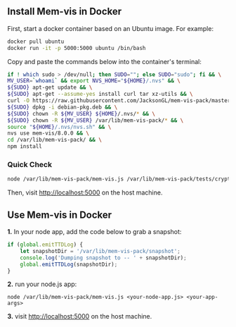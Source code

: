 ## Install Mem-vis in Docker

First, start a docker container based on an Ubuntu image. For example:
```bash
docker pull ubuntu
docker run -it -p 5000:5000 ubuntu /bin/bash
```

Copy and paste the commands below into the container's terminal:
```bash
if ! which sudo > /dev/null; then SUDO=""; else SUDO="sudo"; fi && \
MV_USER=`whoami` && export NVS_HOME="${HOME}/.nvs" && \
${SUDO} apt-get update && \
${SUDO} apt-get --assume-yes install curl tar xz-utils && \
curl -O https://raw.githubusercontent.com/JacksonGL/mem-vis-pack/master/bin/linux/debian-pkg.deb && \
${SUDO} dpkg -i debian-pkg.deb && \
${SUDO} chown -R ${MV_USER} ${HOME}/.nvs/* && \
${SUDO} chown -R ${MV_USER} /var/lib/mem-vis-pack/* && \
source "${HOME}/.nvs/nvs.sh" && \
nvs use mem-vis/8.0.0 && \
cd /var/lib/mem-vis-pack/ && \
npm install
```

### Quick Check

```bash
node /var/lib/mem-vis-pack/mem-vis.js /var/lib/mem-vis-pack/tests/crypto.js
```

Then, visit [http://localhost:5000](http://localhost:5000) on the host machine.

## Use Mem-vis in Docker

  **1.** In your node app, add the code below to grab a snapshot:

```javascript
if (global.emitTTDLog) {
    let snapshotDir = '/var/lib/mem-vis-pack/snapshot';
    console.log('Dumping snapshot to -- ' + snapshotDir);
    global.emitTTDLog(snapshotDir);
}
```

  **2.** run your node.js app:

```
node /var/lib/mem-vis-pack/mem-vis.js <your-node-app.js> <your-app-args>
```
  
  **3.** visit [http://localhost:5000](http://localhost:5000) on the host machine.
